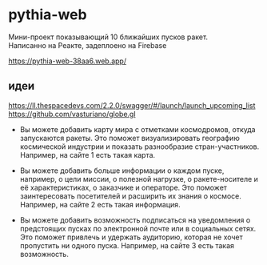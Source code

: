 # pythia-web
Мини-проект показывающий 10 ближайших пусков ракет. <br>
Написанно на Реакте, задеплоено на Firebase

https://pythia-web-38aa6.web.app/

## идеи
https://ll.thespacedevs.com/2.2.0/swagger/#/launch/launch_upcoming_list
https://github.com/vasturiano/globe.gl

- Вы можете добавить карту мира с отметками космодромов, откуда запускаются ракеты. Это поможет визуализировать географию космической индустрии и показать разнообразие стран-участников. Например, на сайте 1 есть такая карта.

- Вы можете добавить больше информации о каждом пуске, например, о цели миссии, о полезной нагрузке, о ракете-носителе и её характеристиках, о заказчике и операторе. Это поможет заинтересовать посетителей и расширить их знания о космосе. Например, на сайте 2 есть такая информация.

- Вы можете добавить возможность подписаться на уведомления о предстоящих пусках по электронной почте или в социальных сетях. Это поможет привлечь и удержать аудиторию, которая не хочет пропустить ни одного пуска. Например, на сайте 3 есть такая возможность.

